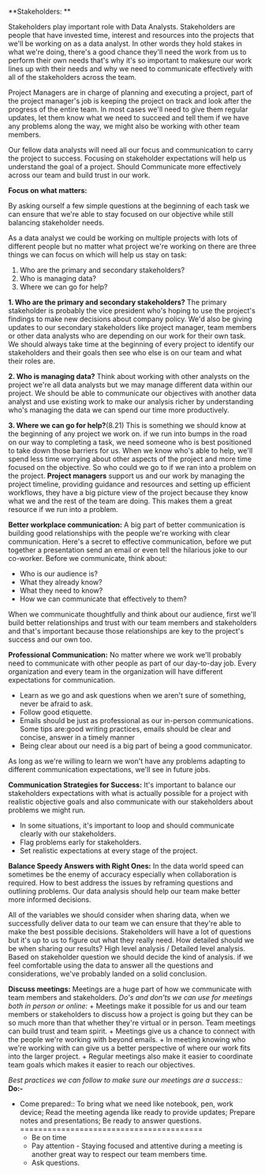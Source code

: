 **Stakeholders: **

Stakeholders play important role with Data Analysts. Stakeholders are people that have invested time, interest and resources into the projects that we'll be working on as a data analyst. In other words they hold stakes in what we're doing, there's a good chance they'll need the work from us to perform their own needs that's why it's so important to makesure our work lines up with their needs and why we need to communicate effectively with all of the stakeholders across the team. 

Project Managers are in charge of planning and executing a project, part of the project manager's job is keeping the project on track and look after the progress of the entire team. In most cases we'll need to give them regular updates, let them know what we need to succeed and tell them if we have any problems along the way, we might also be working with other team members. 

Our fellow data analysts will need all our focus and communication to carry the project to success. Focusing on stakeholder expectations will help us understand the goal of a project. Should Communicate more effectively across our team and build trust in our work. 

**Focus on what matters:**

By asking ourself a few simple questions at the beginning of each task we can ensure that we're able to stay focused on our objective while still balancing stakeholder needs. 

As a data analyst we could be working on multiple projects with lots of different people but no matter what project we're working on there are three things we can focus on which will help us stay on task:
  1. Who are the primary and secondary stakeholders?
  2. Who is managing data?
  3. Where we can go for help?
  
**1. Who are the primary and secondary stakeholders?**
   The primary stakeholder is probably the vice president who's hoping to use the project's findings to make new decisions about company policy. We'd also be giving updates to  our secondary stakeholders like project manager, team members or other data analysts who are depending on our work for their own task. We should always take time at the beginning of every project to identify our stakeholders and their goals then see who else is on our team and what their roles are.
   
**2. Who is managing data?**
  Think about working with other analysts on the project we're all data analysts but we may manage different data within our project. We should be able to communicate our objectives with another data analyst and use existing work to make our analysis richer by understanding who's managing the data we can spend our time more productively.
  
 **3. Where we can go for help?**(8.21)
  This is something we should know at the beginning of any project we work on. if we run into bumps in the road on our way to completing a task, we need someone who is best positioned to take down those barriers for us. When we know who's able to help, we'll spend less time worrying about other aspects of the project and more time focused on the objective. So who could we go to if we ran into a problem on the project. **Project managers** support us and our work by managing the project timeline, providing guidance and resources and setting up efficient workflows, they have a big picture view of the project because they know what we and the rest of the team are doing. This makes them a great resource if we run into a problem. 
  
**Better workplace communication:**
A big part of better communication is building good relationships with the people we're working with clear communication. 
Here's a secret to effective communication, before we put together a presentation send an email or even tell the hilarious joke to our co-worker.
Before we communicate, think about:
+ Who is our audience is?
+ What they already know?
+ What they need to know?
+ How we can communicate that effectively to them?

When we communicate thoughtfully and think about our audience, first we'll build better relationships and trust with our team members and stakeholders and that's important because those relationships are key to the project's success and our own too. 

**Professional Communication:**
No matter where we work we'll probably need to communicate with other people as part of our day-to-day job. Every organization and every team in the organization will have different expectations for communication. 
+ Learn as we go and ask questions when we aren't sure of something, never be afraid to ask.
+ Follow good etiquette.
+ Emails should be just as professional as our in-person communications. Some tips are:good writing practices, emails should be clear and concise, answer in a timely manner
+ Being clear about our need is a big part of being a good communicator. 

As long as we're willing to learn we won't have any problems adapting to different communication expectations, we'll see in future jobs. 

**Communication Strategies for Success:**
 It's important to balance our stakeholders expectations with what is actually possible for a project with realistic objective goals and also communicate with our stakeholders about problems we might run. 
 + In some situations, it's important to loop and should communicate clearly with our stakeholders. 
 + Flag problems early for stakeholders.
 + Set realistic expectations at every stage of the project. 
 
 **Balance Speedy Answers with Right Ones:**
 In the data world speed can sometimes be the enemy of accuracy especially when collaboration is required. How to best address the issues by reframing questions and outlining 
problems. Our data analysis should help our team make better more informed decisions.

All of the variables we should consider when sharing data, when we successfully deliver data to our team we can ensure that they're able to make the best possible decisions.
Stakeholders will have a lot of questions but it's up to us to figure out what they really need. 
How detailed should we be when sharing our results? High level analysis / Detailed level analysis. Based on stakeholder question we should decide the kind of analysis.
if we feel comfortable using the data to answer all the questions and considerations, we've probably landed on a solid conclusion.

**Discuss meetings:**
Meetings are a huge part of how we communicate with team members and stakeholders.
    _Do's and don'ts we can use for meetings both in person or online:_
    + Meetings make it possible for us and our team members or stakeholders to discuss how a project is going but they can be so much more than that whether they're virtual or in person. Team meetings can build trust and team spirit.
    + Meetings give us a chance to connect with the people we're working with beyond emails. 
    + In meeting knowing who we're working with can give us a better perspective of where our work fits into the larger project.
    + Regular meetings also make it easier to coordinate team goals which makes it easier to reach our objectives.
    
   _Best practices we can follow to make sure our meetings are a success::_
   **Do:-**
   
   + Come prepared:: To bring what we need like notebook, pen, work device; Read the meeting agenda like ready to provide updates; Prepare notes and presentations; Be ready to answer questions.
         ========================================  
        + Be on time
        + Pay attention 
         - Staying focused and attentive during a meeting is another great way to respect our team members time.
        + Ask questions.
 

